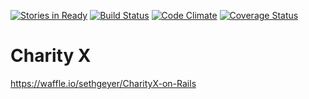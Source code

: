 [![Stories in Ready](https://badge.waffle.io/sethgeyer/CharityX-on-Rails.png?label=ready&title=Ready)](https://waffle.io/sethgeyer/CharityX-on-Rails)
[![Build Status](https://travis-ci.org/sethgeyer/CharityX-on-Rails.svg?branch=master)](https://travis-ci.org/sethgeyer/CharityX-on-Rails)
[![Code Climate](https://codeclimate.com/github/sethgeyer/CharityX-on-Rails/badges/gpa.svg)](https://codeclimate.com/github/sethgeyer/CharityX-on-Rails)
[![Coverage Status](https://img.shields.io/coveralls/sethgeyer/CharityX-on-Rails.svg)](https://coveralls.io/r/sethgeyer/CharityX-on-Rails)

# Charity X

https://waffle.io/sethgeyer/CharityX-on-Rails

